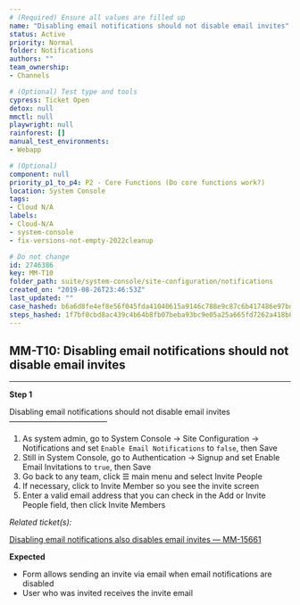 ```yaml
---
# (Required) Ensure all values are filled up
name: "Disabling email notifications should not disable email invites"
status: Active
priority: Normal
folder: Notifications
authors: ""
team_ownership: 
- Channels

# (Optional) Test type and tools
cypress: Ticket Open
detox: null
mmctl: null
playwright: null
rainforest: []
manual_test_environments: 
- Webapp

# (Optional)
component: null
priority_p1_to_p4: P2 - Core Functions (Do core functions work?)
location: System Console
tags: 
- Cloud N/A
labels: 
- Cloud-N/A
- system-console
- fix-versions-not-empty-2022cleanup

# Do not change
id: 2746386
key: MM-T10
folder_path: suite/system-console/site-configuration/notifications
created_on: "2019-08-26T23:46:53Z"
last_updated: ""
case_hashed: b6a6d8fe4ef8e56f045fda41040615a9146c788e9c87c6b417486e97bd10df1c9d93b180fa75a67e70743b1ba87a60ff
steps_hashed: 1f7bf0cbd8ac439c4b64b8fb07beba93bc9e05a25a665fd7262a418b8c63c477a73ac41e04231b4b5a94b16aa84b9dfa
---
```


## MM-T10: Disabling email notifications should not disable email invites

---

**Step 1**

Disabling email notifications should not disable email invites\
–––––––––––––––––––––––––

1. As system admin, go to System Console → Site Configuration → Notifications and set `Enable Email Notifications` to `false`, then Save
2. Still in System Console, go to Authentication → Signup and set Enable Email Invitations to `true`, then Save
3. Go back to any team, click ☰ main menu and select Invite People
4. If necessary, click to Invite Member so you see the invite screen
5. Enter a valid email address that you can check in the Add or Invite People field, then click Invite Members

_Related ticket(s):_

[Disabling email notifications also disables email invites — MM-15661](https://mattermost.atlassian.net/browse/MM-15661)

**Expected**

- Form allows sending an invite via email when email notifications are disabled
- User who was invited receives the invite email
